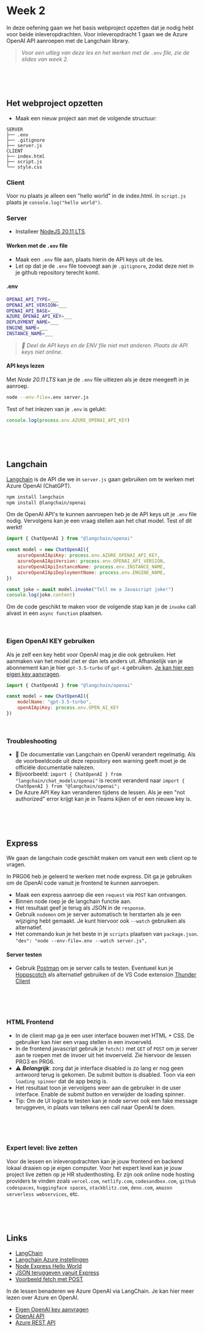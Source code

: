 # Week 2

In deze oefening gaan we het basis webproject opzetten dat je nodig hebt voor beide inleveropdrachten. Voor inleveropdracht 1 gaan we de Azure OpenAI API aanroepen met de Langchain library. 

> *Voor een uitleg van deze les en het werken met de `.env` file, zie de slides van week 2.*

<br><br><br>

## Het webproject opzetten

- Maak een nieuw project aan met de volgende structuur:

```
SERVER
├── .env
├── .gitignore
├── server.js
CLIENT
├── index.html
├── script.js
└── style.css
```

### Client

Voor nu plaats je alleen een "hello world" in de index.html. In `script.js` plaats je `console.log("hello world")`.

### Server

- Installeer [NodeJS 20.11 LTS](https://nodejs.org/en). 

#### Werken met de `.env` file

- Maak een `.env` file aan, plaats hierin de API keys uit de les.
- Let op dat je de `.env` file toevoegt aan je `.gitignore`, zodat deze niet in je github repository terecht komt.

#### .env

```sh
OPENAI_API_TYPE=___
OPENAI_API_VERSION=___
OPENAI_API_BASE=___
AZURE_OPENAI_API_KEY=___
DEPLOYMENT_NAME=___
ENGINE_NAME=___
INSTANCE_NAME=___
```

> *🚨 Deel de API keys en de ENV file niet met anderen. Plaats de API keys niet online.*

#### API keys lezen

Met *Node 20.11 LTS* kan je de `.env` file uitlezen als je deze meegeeft in je aanroep.

```sh
node --env-file=.env server.js
```
Test of het inlezen van je `.env` is gelukt:
```js
console.log(process.env.AZURE_OPENAI_API_KEY)
```


<br><br><br>

## Langchain

[Langchain](https://js.langchain.com/docs/get_started/introduction) is de API die we in `server.js` gaan gebruiken om te werken met Azure OpenAI (ChatGPT). 

```sh
npm install langchain
npm install @langchain/openai
```
Om de OpenAI API's te kunnen aanroepen heb je de API keys uit je `.env` file nodig. Vervolgens kan je een vraag stellen aan het chat model. Test of dit werkt! 
```js
import { ChatOpenAI } from "@langchain/openai"

const model = new ChatOpenAI({
    azureOpenAIApiKey: process.env.AZURE_OPENAI_API_KEY, 
    azureOpenAIApiVersion: process.env.OPENAI_API_VERSION, 
    azureOpenAIApiInstanceName: process.env.INSTANCE_NAME, 
    azureOpenAIApiDeploymentName: process.env.ENGINE_NAME, 
})

const joke = await model.invoke("Tell me a Javascript joke!")
console.log(joke.content)
```

Om de code geschikt te maken voor de volgende stap kan je de `invoke` call alvast in een `async function` plaatsen.

<br>

### Eigen OpenAI KEY gebruiken

Als je zelf een key hebt voor OpenAI mag je die ook gebruiken. Het aanmaken van het model ziet er dan iets anders uit. Afhankelijk van je abonnement kan je hier `gpt-3.5-turbo` of `gpt-4` gebruiken. [Je kan hier een eigen key aanvragen](https://platform.openai.com/docs/introduction).

```js
import { ChatOpenAI } from "@langchain/openai"

const model = new ChatOpenAI({
    modelName: "gpt-3.5-turbo",
    openAIApiKey: process.env.OPEN_AI_KEY
})
```

<br>

### Troubleshooting

- 📃 De documentatie van Langchain en OpenAI verandert regelmatig. Als de voorbeeldcode uit deze repository een warning geeft moet je de officiële documentatie nalezen.
- Bijvoorbeeld: `import { ChatOpenAI } from "langchain/chat_models/openai"` is recent veranderd naar `import { ChatOpenAI } from "@langchain/openai";`
- De Azure API Key kan veranderen tijdens de lessen. Als je een "not authorized" error krijgt kan je in Teams kijken of er een nieuwe key is.

<br><br><br>


## Express

We gaan de langchain code geschikt maken om vanuit een web client op te vragen.

In PRG06 heb je geleerd te werken met node express. Dit ga je gebruiken om de OpenAI code vanuit je frontend te kunnen aanroepen.

- Maak een express aanroep die een `request` via `POST` kan ontvangen.
- Binnen node roep je de langchain functie aan.
- Het resultaat geef je terug als JSON in de `response`.
- Gebruik `nodemon` om je server automatisch te herstarten als je een wijziging hebt gemaakt. Je kunt hiervoor ook `--watch` gebruiken als alternatief. 
- Het commando kun je het beste in je `scripts` plaatsen van `package.json`. <br/>```"dev": "node --env-file=.env --watch server.js",```

#### Server testen

- Gebruik [Postman](https://www.postman.com/downloads/) om je server calls te testen. Eventueel kun je [Hoppscotch](https://hoppscotch.io) als alternatief gebruiken of de VS Code extension [Thunder Client](https://www.thunderclient.com)

<br><br><br>

### HTML Frontend

- In de client map ga je een user interface bouwen met HTML + CSS. De gebruiker kan hier een vraag stellen in een invoerveld.
- In de frontend javascript gebruik je `fetch()` met `GET` of `POST` om je server aan te roepen met de invoer uit het invoerveld. Zie hiervoor de lessen PRG3 en PRG6.
- ⚠️ ***Belangrijk***: zorg dat je interface disabled is zo lang er nog geen antwoord terug is gekomen. De submit button is disabled. Toon via een `loading spinner` dat de app bezig is.
- Het resultaat toon je vervolgens weer aan de gebruiker in de user interface. Enable de submit button en verwijder de loading spinner.
- Tip: Om de UI logica te testen kan je node server ook een fake message teruggeven, in plaats van telkens een call naar OpenAI te doen.

<br><br><br>

### Expert level: live zetten

Voor de lessen en inleveropdrachten kan je jouw frontend en backend lokaal draaien op je eigen computer. Voor het expert level kan je jouw project live zetten op je HR studenthosting. Er zijn ook online node hosting providers te vinden zoals `vercel.com`, `netlify.com`, `codesandbox.com`, `github codespaces`, `huggingface spaces`, `stackblitz.com`, `deno.com`, `amazon serverless webservices`, etc.

<br><Br><br>

## Links

- [LangChain](https://js.langchain.com/docs/get_started/quickstart)
- [Langchain Azure instellingen](https://js.langchain.com/docs/integrations/chat/azure)
- [Node Express Hello World](https://expressjs.com/en/starter/hello-world.html)
- [JSON teruggeven vanuit Express](https://expressjs.com/en/5x/api.html#res.json)
- [Voorbeeld fetch met POST](https://jasonwatmore.com/post/2021/09/05/fetch-http-post-request-examples)

In de lessen benaderen we Azure OpenAI via LangChain. Je kan hier meer lezen over Azure en OpenAI.

- [Eigen OpenAI key aanvragen](https://platform.openai.com/docs/introduction)
- [OpenAI API](https://platform.openai.com/docs/introduction)
- [Azure REST API](https://learn.microsoft.com/en-gb/azure/ai-services/openai/reference)
